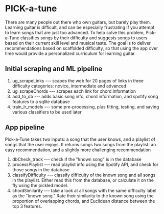 # PICK-a-tune

There are many people out there who own guitars, but barely play them. Learning guitar is difficult, and can be especially frustrating if you attempt to learn songs that are just too advanced. 
To help solve this problem, Pick-a-Tune classifies songs by their difficulty and suggests songs to users based on their current skill level and musical taste. The goal is to deliver recommendations based on scaffolded difficulty, so that using the app over time would provide a personalized curriculum for learning guitar. 

## Initial scraping and ML pipeline
1. ug_scrapeLinks --- scapes the web for 20 pages of links in three difficulty categories: novice, intermediate and advanced
2. ug_scrapeChords --- scrapes each link for chord information 
3. add_to_db --- adds basic song info, chord information, and spotify song features to a sqlite database
4. train_lr_models --- some pre-processing, plus fitting, testing, and saving various classifiers to be used later

## App pipeline
Pick-a-Tune takes two inputs: a song that the user knows, and a playlist of songs that the user enjoys. It returns songs two songs from the playlist: an easy recommendation, and a slightly more challenging recommendation

1. dbCheck_track --- check if the "known song" is in the database
2. processPlaylist --- read playlist info using the Spotify API, and check for those songs in the database
3. classifyDifficulty --- classify difficulty of the known song and all songs in the playlist. Either read this from the database, or calculate it on the fly using the pickled model.
4. chordSimilarity --- take a look at all songs with the same difficulty label as the "known song." Rate their similarity to the known song using the proportion of overlapping chords, and Euclidean distance between the top 3 features. 
